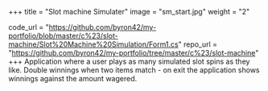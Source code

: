 +++
title = "Slot machine Simulater"
image = "sm_start.jpg"
weight = "2"

code_url = "https://github.com/byron42/my-portfolio/blob/master/c%23/slot-machine/Slot%20Machine%20Simulation/Form1.cs"
repo_url = "https://github.com/byron42/my-portfolio/tree/master/c%23/slot-machine"
+++
Application where a user plays as many simulated slot spins as they like.  Double winnings when two items match - on exit the application shows winnings against the amount wagered.